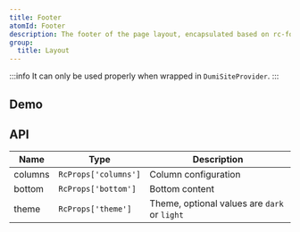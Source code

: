 ```yaml
---
title: Footer
atomId: Footer
description: The footer of the page layout, encapsulated based on rc-footer
group:
  title: Layout
---
```


:::info
It can only be used properly when wrapped in `DumiSiteProvider`.
:::

## Demo

<code src="./demos/Footer"></code>

## API

| Name    | Type                 | Description                                  |
| ------- | -------------------- | -------------------------------------------- |
| columns | `RcProps['columns']` | Column configuration                         |
| bottom  | `RcProps['bottom']`  | Bottom content                               |
| theme   | `RcProps['theme']`   | Theme, optional values are `dark` or `light` |
